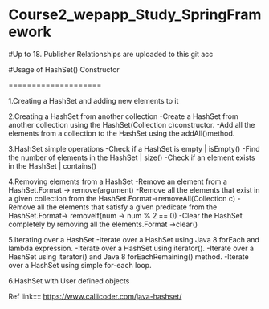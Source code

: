 # Course2_wepapp_Study_SpringFramework
#Up to 18. Publisher Relationships are uploaded to this git acc

#Usage of HashSet() Constructor

====================

1.Creating a HashSet and adding new elements to it

2.Creating a HashSet from another collection
	-Create a HashSet from another collection using the HashSet(Collection c)constructor.
	-Add all the elements from a collection to the HashSet using the addAll()method.
	
3.HashSet simple operations
	-Check if a HashSet is empty | isEmpty()
	-Find the number of elements in the HashSet | size()
	-Check if an element exists in the HashSet | contains()
	
4.Removing elements from a HashSet
	-Remove an element from a HashSet.Format -> remove(argument)
	-Remove all the elements that exist in a given collection from the HashSet.Format->removeAll(Collection c)
	-Remove all the elements that satisfy a given predicate from the HashSet.Format-> removeIf(num -> num % 2 == 0)
	-Clear the HashSet completely by removing all the elements.Format ->clear()
	
5.Iterating over a HashSet
	-Iterate over a HashSet using Java 8 forEach and lambda expression.
	-Iterate over a HashSet using iterator().
	-Iterate over a HashSet using iterator() and Java 8 forEachRemaining() method.
	-Iterate over a HashSet using simple for-each loop.
	
6.HashSet with User defined objects


Ref link::::  https://www.callicoder.com/java-hashset/
